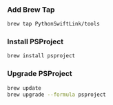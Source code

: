 
### Add Brew Tap

```sh
brew tap PythonSwiftLink/tools
```

### Install PSProject

```sh
brew install psproject
```

### Upgrade PSProject

```sh
brew update
brew upgrade --formula psproject
```